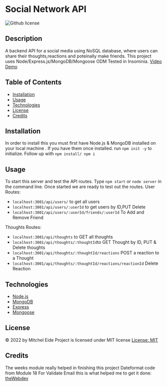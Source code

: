 # Social Network API 
![Github license](https://img.shields.io/badge/MIT-blue.svg)
## Description
A backend API for a social media using NoSQL database, where users can share their thoughts,reactions and poteinally make friends. This project uses Node/Express.js/MongoDB/Mongoose ODM Tested in Insominia. 
[Video Demo](https://drive.google.com/file/d/1u24xmABtKREpj3GkZ1MNPPx16QUJF-PT/view?usp=sharing)
## Table of Contents
* [Installation](#installation)
* [Usage](#usage)
* [Technologies](#technologies)
* [License](#license)
* [Credits](#credits)

## Installation
In order to install this you must first have Node.js & MongoDB installed on your local machine .
If you have them once installed. run `npm init -y` to initialize. Follow up with `npm install/ npm i`

## Usage
To start this server and test the API routes. Type `npm start` or `node server` in the command line. 
Once started we are ready to test out the routes.
User Routes:
* `localhost:3001/api/users/` to get all users
* `localhost:3001/api/users/:userId` to get users by ID,PUT Delete
* `localhost:3001/api/users/:userId/friends/:userId` To Add and Remove Friend

Thoughts Routes: 
* `localhost:3001/api/thoughts` to GET all thoughts
* `localhost:3001/api/thoughts/:thoughtId`to GET Thought by ID, PUT & Delete thoughts
* `localhost:3001/api/thoughts/:thoughtId/reactions` POST a reaction to a Thought
* `localhost:3001/api/thoughts/:thoughtId/reactions/reactionId` Delete Reaction 




## Technologies
* [Node.js](https://nodejs.org/en/)
* [MongoDB](https://www.mongodb.com/)
* [Express](https://www.npmjs.com/package/express)
* [Mongoose](https://www.npmjs.com/package/mongoose)
## License
 &copy; 2022 by Mitchel Eide
  Project is licensed under MIT license
  [License: MIT](https://opensource.org/licenses/MIT)
## Credits
The weeks module really helped in finishing this project
Dateformat code from Module 18 
For Validate Email this is what helped me to get it done: [theWebdev](https://thewebdev.info/2022/03/16/how-to-validate-email-syntax-with-mongoose/)